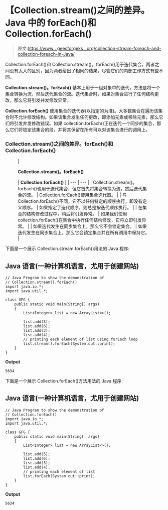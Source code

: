 # 【Collection.stream()之间的差异。Java 中的 forEach()和 Collection.forEach()

> 原文:[https://www . geesforgeks . org/collection-stream-foreach-and-collection-foreach-in-Java/](https://www.geeksforgeeks.org/difference-between-collection-stream-foreach-and-collection-foreach-in-java/)

Collection.forEach()和 Collection.stream()。forEach()用于迭代集合，两者之间没有太大的区别，因为两者给出了相同的结果，尽管它们的内部工作方式有些不同。

**Collection.stream()。forEach()** 基本上用于一组对象中的迭代，方法是将一个集合转换为流，然后迭代集合的流。迭代集合时，如果对集合进行了任何结构更改，那么它将引发并发修改异常。

**Collection.forEach()** 使用集合的迭代器(以指定的为准)。大多数集合在遍历该集合时不允许修改结构。如果该集合发生任何更改，即添加元素或移除元素，那么它们将引发并发修改错误。如果 collection.forEach()正在迭代一个同步的集合，那么它们将锁定该集合的段，并将其保留在所有可以对该集合进行的调用上。

### Collection.stream()之间的差异。forEach()和 Collection.forEach()

<figure class="table">

| 

**Collection.stream()。forEach()**

 | **Collection.forEach()** |
| --- | --- |
| Collection.stream()。forEach()也用于迭代集合，但它首先将集合转换为流，然后迭代集合的流。 | Collection.forEach()使用集合迭代器。 |
| 与 Collection.forEach()不同，它不以任何特定的顺序执行，即没有定义顺序。 | 如果指定了迭代顺序，则总是按迭代顺序执行。 |
| 在集合的结构修改过程中，稍后将引发异常。 | 如果我们使用 collection.forEach()在集合中执行任何结构修改，它将立即引发异常。 |
| 如果迭代发生在同步集合上，那么它不会锁定集合。 | 如果迭代发生在同步集合上，那么它会锁定集合并在所有调用中保持它。 |

</figure>

下面是一个展示 Collection.stream.forEach()用法的 Java 程序:

## Java 语言(一种计算机语言，尤用于创建网站)

```
// Java Program to show the demonstration of
// Collection.stream().forEach()
import java.io.*;
import java.util.*;

class GFG {
    public static void main(String[] args)
    {
        List<Integer> list = new ArrayList<>();

        list.add(5);
        list.add(6);
        list.add(3);
        list.add(4);
        // printing each element of list using forEach loop
        list.stream().forEach(System.out::print);
    }
}
```

**Output**

```
5634
```

下面是一个展示 Collection.forEach()方法用法的 Java 程序:

## Java 语言(一种计算机语言，尤用于创建网站)

```
// Java Program to show the demonstration of
// Collection.forEach()
import java.io.*;
import java.util.*;

class GFG {
    public static void main(String[] args)
    {
        List<Integer> list = new ArrayList<>();

        list.add(5);
        list.add(6);
        list.add(3);
        list.add(4);
        // printing each element of list
        list.forEach(System.out::print);
    }
}
```

**Output**

```
5634
```